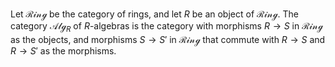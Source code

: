 Let $\mathcal{Ring}$ be the category of rings, and let $R$ be an object of $\mathcal{Ring}$. The category $\mathcal{Alg}_{R}$ of $R$-algebras is the category with morphisms $R \to S$ in $\mathcal{Ring}$ as the objects, and morphisms $S \to S'$ in $\mathcal{Ring}$ that commute with $R \to S$ and $R \to S'$ as the morphisms.
